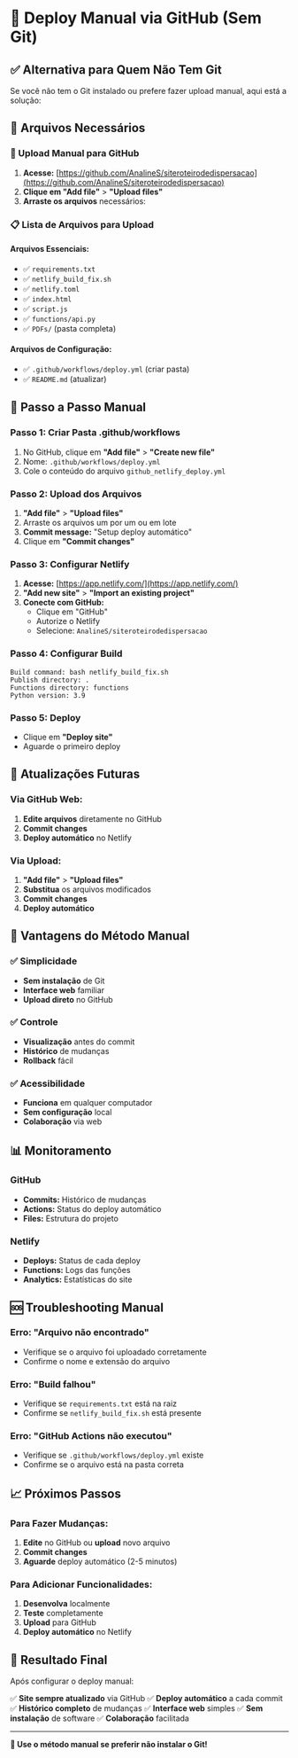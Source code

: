 # 🚀 Deploy Manual via GitHub (Sem Git)

## ✅ Alternativa para Quem Não Tem Git

Se você não tem o Git instalado ou prefere fazer upload manual, aqui está a solução:

## 📁 Arquivos Necessários

### 🎯 Upload Manual para GitHub
1. **Acesse:** [https://github.com/AnalineS/siteroteirodedispersacao](https://github.com/AnalineS/siteroteirodedispersacao)
2. **Clique em "Add file"** > **"Upload files"**
3. **Arraste os arquivos** necessários:

### 📋 Lista de Arquivos para Upload

#### Arquivos Essenciais:
- ✅ `requirements.txt`
- ✅ `netlify_build_fix.sh`
- ✅ `netlify.toml`
- ✅ `index.html`
- ✅ `script.js`
- ✅ `functions/api.py`
- ✅ `PDFs/` (pasta completa)

#### Arquivos de Configuração:
- ✅ `.github/workflows/deploy.yml` (criar pasta)
- ✅ `README.md` (atualizar)

## 🚀 Passo a Passo Manual

### Passo 1: Criar Pasta .github/workflows
1. No GitHub, clique em **"Add file"** > **"Create new file"**
2. Nome: `.github/workflows/deploy.yml`
3. Cole o conteúdo do arquivo `github_netlify_deploy.yml`

### Passo 2: Upload dos Arquivos
1. **"Add file"** > **"Upload files"**
2. Arraste os arquivos um por um ou em lote
3. **Commit message:** "Setup deploy automático"
4. Clique em **"Commit changes"**

### Passo 3: Configurar Netlify
1. **Acesse:** [https://app.netlify.com/](https://app.netlify.com/)
2. **"Add new site"** > **"Import an existing project"**
3. **Conecte com GitHub:**
   - Clique em "GitHub"
   - Autorize o Netlify
   - Selecione: `AnalineS/siteroteirodedispersacao`

### Passo 4: Configurar Build
```
Build command: bash netlify_build_fix.sh
Publish directory: .
Functions directory: functions
Python version: 3.9
```

### Passo 5: Deploy
- Clique em **"Deploy site"**
- Aguarde o primeiro deploy

## 🔄 Atualizações Futuras

### Via GitHub Web:
1. **Edite arquivos** diretamente no GitHub
2. **Commit changes**
3. **Deploy automático** no Netlify

### Via Upload:
1. **"Add file"** > **"Upload files"**
2. **Substitua** os arquivos modificados
3. **Commit changes**
4. **Deploy automático**

## 🎯 Vantagens do Método Manual

### ✅ Simplicidade
- **Sem instalação** de Git
- **Interface web** familiar
- **Upload direto** no GitHub

### ✅ Controle
- **Visualização** antes do commit
- **Histórico** de mudanças
- **Rollback** fácil

### ✅ Acessibilidade
- **Funciona** em qualquer computador
- **Sem configuração** local
- **Colaboração** via web

## 📊 Monitoramento

### GitHub
- **Commits:** Histórico de mudanças
- **Actions:** Status do deploy automático
- **Files:** Estrutura do projeto

### Netlify
- **Deploys:** Status de cada deploy
- **Functions:** Logs das funções
- **Analytics:** Estatísticas do site

## 🆘 Troubleshooting Manual

### Erro: "Arquivo não encontrado"
- Verifique se o arquivo foi uploadado corretamente
- Confirme o nome e extensão do arquivo

### Erro: "Build falhou"
- Verifique se `requirements.txt` está na raiz
- Confirme se `netlify_build_fix.sh` está presente

### Erro: "GitHub Actions não executou"
- Verifique se `.github/workflows/deploy.yml` existe
- Confirme se o arquivo está na pasta correta

## 📈 Próximos Passos

### Para Fazer Mudanças:
1. **Edite** no GitHub ou **upload** novo arquivo
2. **Commit changes**
3. **Aguarde** deploy automático (2-5 minutos)

### Para Adicionar Funcionalidades:
1. **Desenvolva** localmente
2. **Teste** completamente
3. **Upload** para GitHub
4. **Deploy automático** no Netlify

## 🎉 Resultado Final

Após configurar o deploy manual:

✅ **Site sempre atualizado** via GitHub
✅ **Deploy automático** a cada commit
✅ **Histórico completo** de mudanças
✅ **Interface web** simples
✅ **Sem instalação** de software
✅ **Colaboração** facilitada

---

**🚀 Use o método manual se preferir não instalar o Git!** 